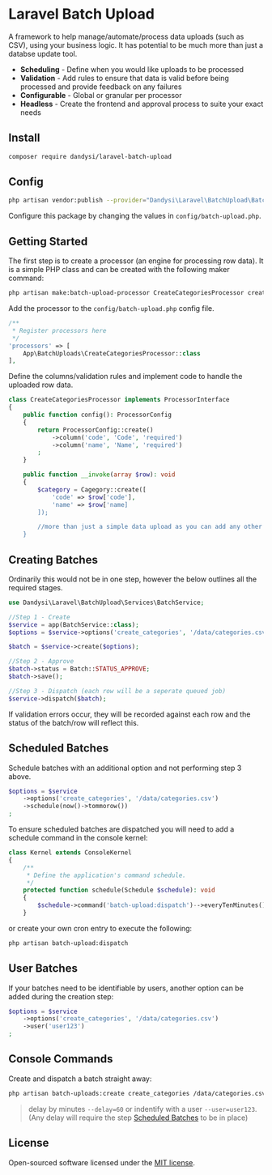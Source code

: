 # Laravel Batch Upload

A framework to help manage/automate/process data uploads (such as CSV), using your business logic. It has potential to be much more than just a databse update tool.

* __Scheduling__ - Define when you would like uploads to be processed
* __Validation__ - Add rules to ensure that data is valid before being processed and provide feedback on any failures
* __Configurable__ - Global or granular per processor
* __Headless__ - Create the frontend and approval process to suite your exact needs

## Install

```bash
composer require dandysi/laravel-batch-upload
```

## Config

```bash
php artisan vendor:publish --provider="Dandysi\Laravel\BatchUpload\BatchUploadServiceProvider"
```

Configure this package by changing the values in `config/batch-upload.php`.

## Getting Started

The first step is to create a processor (an engine for processing row data). It is a simple PHP class and can be created with the following maker command:

```bash
php artisan make:batch-upload-processor CreateCategoriesProcessor create_categories
```
Add the processor to the `config/batch-upload.php` config file.

```php
/**
 * Register processors here
 */
'processors' => [
    App\BatchUploads\CreateCategoriesProcessor::class
],
```

Define the columns/validation rules and implement code to handle the uploaded row data.

```php
class CreateCategoriesProcessor implements ProcessorInterface
{
    public function config(): ProcessorConfig 
    {
        return ProcessorConfig::create()
            ->column('code', 'Code', 'required')
            ->column('name', 'Name', 'required')
        ;
    }

    public function __invoke(array $row): void
    {
        $category = Cagegory::create([
            'code' => $row['code'],
            'name' => $row['name]
        ]);

        //more than just a simple data upload as you can add any other business logic here
    }

```

## Creating Batches

Ordinarily this would not be in one step, however the below outlines all the required stages.

```php
use Dandysi\Laravel\BatchUpload\Services\BatchService;

//Step 1 - Create
$service = app(BatchService::class);
$options = $service->options('create_categories', '/data/categories.csv');

$batch = $service->create($options);

//Step 2 - Approve
$batch->status = Batch::STATUS_APPROVE;
$batch->save();

//Step 3 - Dispatch (each row will be a seperate queued job)
$service->dispatch($batch);

```
If validation errors occur, they will be recorded against each row and the status of the batch/row will reflect this.

## <a id="scheduled-batches"></a>Scheduled Batches

Schedule batches with an additional option and not performing step 3 above.

```php
$options = $service
    ->options('create_categories', '/data/categories.csv')
    ->schedule(now()->tommorow())
;
```

To ensure scheduled batches are dispatched you will need to add a schedule command in the console kernel:

```php
class Kernel extends ConsoleKernel
{
    /**
     * Define the application's command schedule.
     */
    protected function schedule(Schedule $schedule): void
    {
        $schedule->command('batch-upload:dispatch')-->everyTenMinutes();
    }
```
or create your own cron entry to execute the following:

```bash
php artisan batch-upload:dispatch
```

## User Batches

If your batches need to be identifiable by users, another option can be added during the creation step:

```php
$options = $service
    ->options('create_categories', '/data/categories.csv')
    ->user('user123')
;
```

## Console Commands

Create and dispatch a batch straight away:

```bash
php artisan batch-uploads:create create_categories /data/categories.csv --force-dispatch
```
> delay by minutes `--delay=60` or indentify with a user `--user=user123`. (Any delay will require the step [Scheduled Batches](#scheduled-batches) to be in place)

## License

Open-sourced software licensed under the [MIT license](LICENSE).